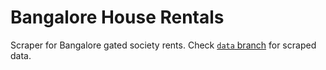 # Bangalore House Rentals

Scraper for Bangalore gated society rents. Check [`data` branch](https://github.com/KShivendu/blr-housing/tree/data) for scraped data.
